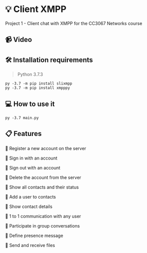 # 💡 Client XMPP

Project 1 - Client chat with XMPP for the CC3067 Networks course

## 📹 Video

## 🛠 Installation requirements

> Python 3.7.3

```shell
py -3.7 -m pip install slixmpp
py -3.7 -m pip install xmpppy
```

## 💻 How to use it
```shell
py -3.7 main.py
```

## 📋 Features
📌 Register a new account on the server

📌 Sign in with an account

📌 Sign out with an account

📌 Delete the account from the server

📌 Show all contacts and their status

📌 Add a user to contacts

📌 Show contact details

📌 1 to 1 communication with any user

📌 Participate in group conversations

📌 Define presence message

📌 Send and receive files
